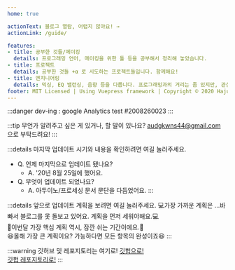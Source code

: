 ```yaml
---
home: true

actionText: 블로그 열람, 어렵지 않아요! →
actionLink: /guide/

features:
- title: 공부한 것들/메이킹
  details: 프로그래밍 언어, 메이킹을 위한 툴 등을 공부해서 정리해 놓았습니다. 
- title: 프로젝트
  details: 공부한 것들 +α 로 시도하는 프로젝트들입니다. 함께해요!
- title: 엔지니어링
  details: 믹싱, EQ 밸런싱, 음향 등을 다룹니다. 프로그래밍과의 거리는 좀 있지만, 관심이 있어요.
footer: MIT Licensed | Using Vuepress framework | Copyright © 2020 HajunMyoung
---  
```

:::danger
dev-ing : google Analytics test #2008260023
:::

:::tip
무언가 알려주고 싶은 게 있거나, 할 말이 있나요? audgkwns44@gmail.com 으로 부탁드려요!
:::

:::details 마지막 업데이트 시기와 내용을 확인하려면 여길 눌러주세요.
- Q. 언제 마지막으로 업데이트 됐나요?
  - A. '20년 8월 25일에 했어요.  
- Q. 무엇이 업데이트 되었나요?
  - A. 아두이노/프로세싱 문서 문단을 다듬었어요.
:::

:::details 앞으로 업데이트 계획을 보려면 여길 눌러주세요.
:computer:가장 가까운 계획은 ...바빠서 블로그를 못 돌보고 있어요. 계획을 먼저 세워야해요.:computer:  
:muscle:이번달 가장 핵심 계획 역시, 잠깐 쉬는 기간이에요.:muscle:  
:satisfied:올해 가장 큰 계획이요? 가능하다면 모든 항목의 완성이죠:satisfied:
:::

:::warning 깃허브 및 레포지토리는 여기로!
[깃헙으로!](https://github.com/HaJunMyoung)  
[깃헙 레포지토리로!](https://github.com/HaJunMyoung/study_b/)
:::